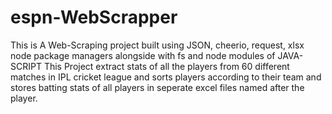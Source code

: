 # espn-WebScrapper

This is A Web-Scraping project built using JSON, cheerio, request, xlsx node package managers alongside with fs and node modules of JAVA-SCRIPT
 This Project extract stats of all the players from 60 different matches in IPL cricket league and sorts players according to their team and stores batting stats
 of all players in seperate excel files named after the player.
